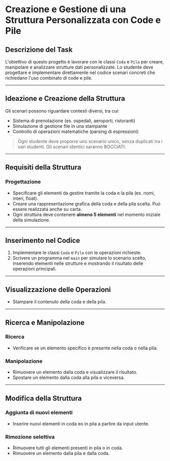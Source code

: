 # Creazione e Gestione di una Struttura Personalizzata con Code e Pile  

## Descrizione del Task  
L'obiettivo di questo progetto è lavorare con le classi `Coda` e `Pila` per creare, manipolare e analizzare strutture dati personalizzate. Lo studente deve progettare e implementare direttamente nel codice scenari concreti che richiedano l'uso combinato di code e pile.  

---

## Ideazione e Creazione della Struttura  
Gli scenari possono riguardare contesti diversi, tra cui:  
- Sistema di prenotazione (es. ospedali, aeroporti, ristoranti)  
- Simulazione di gestione file in una stampante  
- Controllo di operazioni matematiche (parsing di espressioni)  

> Ogni studente deve proporre uno scenario unico, senza duplicati tra i vari studenti. Gli scenari identici saranno BOCCIATI.  

---

## Requisiti della Struttura  

### Progettazione  
- Specificare gli elementi da gestire tramite la coda e la pila (es. nomi, interi, float).  
- Creare una rappresentazione grafica della coda e della pila scelta. Puó essere realizzata anche su carta.  
- Ogni struttura deve contenere **almeno 5 elementi** nel momento iniziale della simulazione.
  
---

## Inserimento nel Codice  
1. Implementare le classi `Coda` e `Pila` con le operazioni richieste.  
2. Scrivere un programma nel `main` per simulare lo scenario scelto, inserendo elementi nelle strutture e mostrando il risultato delle operazioni principali.  

---

## Visualizzazione delle Operazioni  
- Stampare il contenuto della coda e della pila.  

---

## Ricerca e Manipolazione  
### Ricerca  
- Verificare se un elemento specifico è presente nella coda o nella pila.  

### Manipolazione  
- Rimuovere un elemento dalla coda e visualizzare il risultato.  
- Spostare un elemento dalla coda alla pila e viceversa.  

---

## Modifica della Struttura  
### Aggiunta di nuovi elementi  
- Inserire nuovi elementi in coda eo in pila a partire da input utente.  

### Rimozione selettiva  
- Rimuovere tutti gli elementi presenti in pila o in coda.  
- Rimuovere un elemento dalla pila e dalla coda.
